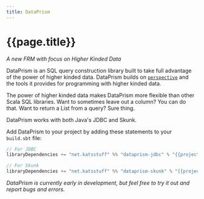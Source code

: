```yaml
---
title: DataPrism
---
```


# {{page.title}}

*A new FRM with focus on Higher Kinded Data*

DataPrism is an SQL query construction library built to take full advantage of
the power of higher kinded data. DataPrism builds on [`perspective`](https://github.com/Katrix/perspective)
and the tools it provides for programming with higher kinded data.

The power of higher kinded data makes DataPrism more flexible than other Scala SQL libraries.
Want to sometimes leave out a column? You can do that. Want to return a List from a query?
Sure thing.

DataPrism works with both Java's JDBC and Skunk.

Add DataPrism to your project by adding these statements to your `build.sbt` file:

```scala sc:nocompile
// For JDBC
libraryDependencies += "net.katsstuff" %% "dataprism-jdbc" % "{{projectVersion}}"

// For Skunk
libraryDependencies += "net.katsstuff" %% "dataprism-skunk" % "{{projectVersion}}"
```

*DataPrism is currently early in development, but feel free to try it out and
report bugs and errors.*
